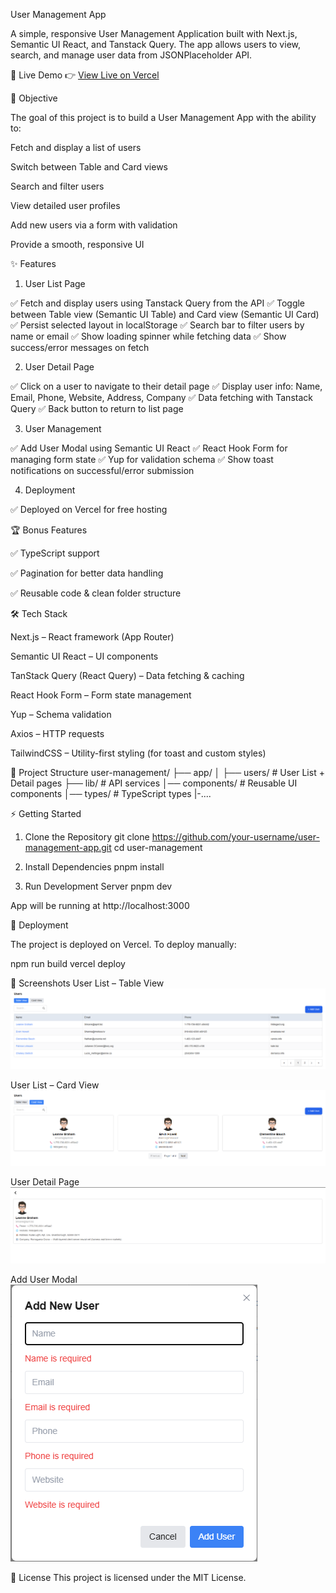 User Management App

A simple, responsive User Management Application built with Next.js, Semantic UI React, and Tanstack Query.
The app allows users to view, search, and manage user data from JSONPlaceholder API.

🚀 Live Demo
👉 [View Live on Vercel](https://user-management-five-taupe.vercel.app/)

📌 Objective

The goal of this project is to build a User Management App with the ability to:

Fetch and display a list of users

Switch between Table and Card views

Search and filter users

View detailed user profiles

Add new users via a form with validation

Provide a smooth, responsive UI

✨ Features

1. User List Page

✅ Fetch and display users using Tanstack Query from the API
✅ Toggle between Table view (Semantic UI Table) and Card view (Semantic UI Card)
✅ Persist selected layout in localStorage
✅ Search bar to filter users by name or email
✅ Show loading spinner while fetching data
✅ Show success/error messages on fetch

2. User Detail Page

✅ Click on a user to navigate to their detail page
✅ Display user info: Name, Email, Phone, Website, Address, Company
✅ Data fetching with Tanstack Query
✅ Back button to return to list page

3. User Management

✅ Add User Modal using Semantic UI React
✅ React Hook Form for managing form state
✅ Yup for validation schema
✅ Show toast notifications on successful/error submission

4. Deployment

✅ Deployed on Vercel for free hosting

🏆 Bonus Features

✅ TypeScript support

✅ Pagination for better data handling

✅ Reusable code & clean folder structure

🛠️ Tech Stack

Next.js – React framework (App Router)

Semantic UI React – UI components

TanStack Query (React Query) – Data fetching & caching

React Hook Form – Form state management

Yup – Schema validation

Axios – HTTP requests

TailwindCSS – Utility-first styling (for toast and custom styles)

📂 Project Structure
user-management/
├── app/
│ ├── users/ # User List + Detail pages
├── lib/ # API services
│── components/ # Reusable UI components
│── types/ # TypeScript types
|-....

⚡ Getting Started

1. Clone the Repository
   git clone https://github.com/your-username/user-management-app.git
   cd user-management

2. Install Dependencies
   pnpm install

3. Run Development Server
   pnpm dev

App will be running at http://localhost:3000

🚀 Deployment

The project is deployed on Vercel.
To deploy manually:

npm run build
vercel deploy

📸 Screenshots
User List – Table View
![alt text](image.png)

User List – Card View
![alt text](image-1.png)

User Detail Page
![alt text](image-2.png)

Add User Modal
![alt text](image-3.png)

📜 License
This project is licensed under the MIT License.
